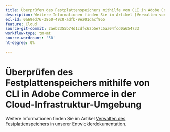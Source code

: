 ```yaml
---
title: Überprüfen des Festplattenspeichers mithilfe von CLI in Adobe Commerce in der Cloud-Infrastruktur-Umgebung
description: Weitere Informationen finden Sie im Artikel [Verwalten von Festplattenspeicher](https://experienceleague.adobe.com/en/docs/commerce-cloud-service/user-guide/develop/storage/manage-disk-space) in unserer Entwicklerdokumentation.
exl-id: 0a69ed76-3860-49c0-adfb-9ea01dacf965
feature: Cloud
source-git-commit: 2aeb2355b74d1cdfc62b5e7c5aa04fcd0a654733
workflow-type: tm+mt
source-wordcount: '50'
ht-degree: 0%

---
```


# Überprüfen des Festplattenspeichers mithilfe von CLI in Adobe Commerce in der Cloud-Infrastruktur-Umgebung

Weitere Informationen finden Sie im Artikel [Verwalten des Festplattenspeichers](https://experienceleague.adobe.com/en/docs/commerce-cloud-service/user-guide/develop/storage/manage-disk-space) in unserer Entwicklerdokumentation.
